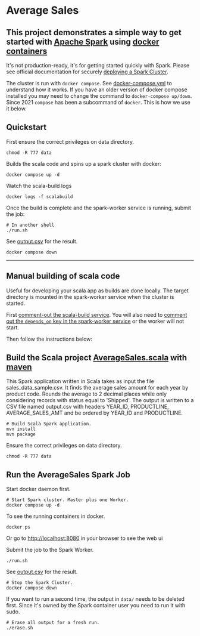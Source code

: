# Average Sales

## This project demonstrates a simple way to get started with [Apache Spark](https://spark.apache.org/) using [docker containers](https://docs.docker.com/get-started/)

It's not production-ready, it's for getting started quickly with Spark. Please see official documentation for securely [deploying a Spark Cluster](https://spark.apache.org/docs/3.3.1/cluster-overview.html).

The cluster is run with `docker compose`. See [docker-compose.yml](./docker-compose.yml) to understand how it works. If you have an older version of docker compose installed you may need to change the command to `docker-compose up/down`. Since 2021 `compose` has been a subcommand of `docker`. This is how we use it below.

## Quickstart

First ensure the correct privileges on data directory.

```shell
chmod -R 777 data
```

Builds the scala code and spins up a spark cluster with docker:

```shell
docker compose up -d
```

Watch the scala-build logs

```shell
docker logs -f scalabuild
```

Once the build is complete and the spark-worker service is running, submit the job:

```shell
# In another shell
./run.sh
```

See [output.csv](./output.csv) for the result.

```shell
docker compose down
```

<hr>

## Manual building of scala code

Useful for developing your scala app as builds are done locally. The target directory is mounted in the spark-worker service when the cluster is started.

First [comment-out the scala-build service](./docker-compose.yml#36). You will also need to [comment out the `depends_on` key in the spark-worker service](./docker-compose.yml#32) or the worker will not start.

Then follow the instructions below:

## Build the Scala project [AverageSales.scala](./src/main/scala/org/opensky/spark/exercise/AverageSales.scala) with [maven](https://maven.apache.org/)

This Spark application written in Scala takes as input the file sales_data_sample.csv. It finds the average sales amount for each year by product code. Rounds the average to 2 decimal places while only considering records with status equal to 'Shipped'. The output is written to a CSV file named output.csv with headers YEAR_ID, PRODUCTLINE, AVERAGE_SALES_AMT and be ordered by YEAR_ID and PRODUCTLINE.

```shell
# Build Scala Spark application.
mvn install
mvn package
```

Ensure the correct privileges on data directory.

```shell
chmod -R 777 data
```

## Run the AverageSales Spark Job

Start docker daemon first.

```shell
# Start Spark cluster. Master plus one Worker.
docker compose up -d
```

To see the running containers in docker.

```shell
docker ps
```

Or go to <http://localhost:8080> in your browser to see the web ui

Submit the job to the Spark Worker.

```shell
./run.sh
```

See [output.csv](./output.csv) for the result.

```shell
# Stop the Spark Cluster.
docker compose down
```

If you want to run a second time, the output in `data/` needs to be deleted first. Since it's owned by the Spark container user you need to run it with sudo.

```shell
# Erase all output for a fresh run.
./erase.sh
```

